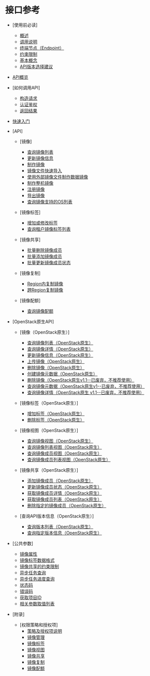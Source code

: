 # 接口参考

-   [使用前必读]
    -   [概述](概述.md)
    -   [调用说明](调用说明.md)
    -   [终端节点（Endpoint）](终端节点（Endpoint）.md)
    -   [约束限制](约束限制.md)
    -   [基本概念](基本概念.md)
    -   [API版本选择建议](API版本选择建议.md)

-   [API概览](API概览.md)
-   [如何调用API]
    -   [构造请求](构造请求.md)
    -   [认证鉴权](认证鉴权.md)
    -   [返回结果](返回结果.md)

-   [快速入门](快速入门.md)
-   [API]
    -   [镜像]
        -   [查询镜像列表](查询镜像列表.md)
        -   [更新镜像信息](更新镜像信息.md)
        -   [制作镜像](制作镜像.md)
        -   [镜像文件快速导入](镜像文件快速导入.md)
        -   [使用外部镜像文件制作数据镜像](使用外部镜像文件制作数据镜像.md)
        -   [制作整机镜像](制作整机镜像.md)
        -   [注册镜像](注册镜像.md)
        -   [导出镜像](导出镜像.md)
        -   [查询镜像支持的OS列表](查询镜像支持的OS列表.md)

    -   [镜像标签]
        -   [增加或修改标签](增加或修改标签.md)
        -   [查询租户镜像标签列表](查询租户镜像标签列表.md)

    -   [镜像共享]
        -   [批量删除镜像成员](批量删除镜像成员.md)
        -   [批量添加镜像成员](批量添加镜像成员.md)
        -   [批量更新镜像成员状态](批量更新镜像成员状态.md)

    -   [镜像复制]
        -   [Region内复制镜像](Region内复制镜像.md)
        -   [跨Region复制镜像](跨Region复制镜像.md)

    -   [镜像配额]
        -   [查询镜像配额](查询镜像配额.md)


-   [OpenStack原生API]
    -   [镜像（OpenStack原生）]
        -   [查询镜像列表（OpenStack原生）](查询镜像列表（OpenStack原生）.md)
        -   [查询镜像详情（OpenStack原生）](查询镜像详情（OpenStack原生）.md)
        -   [更新镜像信息（OpenStack原生）](更新镜像信息（OpenStack原生）.md)
        -   [上传镜像（OpenStack原生）](上传镜像（OpenStack原生）.md)
        -   [删除镜像（OpenStack原生）](删除镜像（OpenStack原生）.md)
        -   [创建镜像元数据（OpenStack原生）](创建镜像元数据（OpenStack原生）.md)
        -   [删除镜像（OpenStack原生v1.1--已废弃，不推荐使用）](删除镜像（OpenStack原生v1-1--已废弃-不推荐使用）.md)
        -   [查询镜像元数据（OpenStack原生v1--已废弃，不推荐使用）](查询镜像元数据（OpenStack原生v1--已废弃-不推荐使用）.md)
        -   [查询镜像详情（OpenStack原生 v1.1--已废弃，不推荐使用）](查询镜像详情（OpenStack原生-v1-1--已废弃-不推荐使用）.md)

    -   [镜像标签（OpenStack原生）]
        -   [增加标签（OpenStack原生）](增加标签（OpenStack原生）.md)
        -   [删除标签（OpenStack原生）](删除标签（OpenStack原生）.md)

    -   [镜像视图（OpenStack原生）]
        -   [查询镜像视图（OpenStack原生）](查询镜像视图（OpenStack原生）.md)
        -   [查询镜像列表视图（OpenStack原生）](查询镜像列表视图（OpenStack原生）.md)
        -   [查询镜像成员视图（OpenStack原生）](查询镜像成员视图（OpenStack原生）.md)
        -   [查询镜像成员列表视图（OpenStack原生）](查询镜像成员列表视图（OpenStack原生）.md)

    -   [镜像共享（OpenStack原生）]
        -   [添加镜像成员（OpenStack原生）](添加镜像成员（OpenStack原生）.md)
        -   [更新镜像成员状态（OpenStack原生）](更新镜像成员状态（OpenStack原生）.md)
        -   [获取镜像成员详情（OpenStack原生）](获取镜像成员详情（OpenStack原生）.md)
        -   [获取镜像成员列表（OpenStack原生）](获取镜像成员列表（OpenStack原生）.md)
        -   [删除指定的镜像成员（OpenStack原生）](删除指定的镜像成员（OpenStack原生）.md)

    -   [查询API版本信息（OpenStack原生）]
        -   [查询版本列表（OpenStack原生）](查询版本列表（OpenStack原生）.md)
        -   [查询指定版本信息（OpenStack原生）](查询指定版本信息（OpenStack原生）.md)


-   [公共参数]
    -   [镜像属性](镜像属性.md)
    -   [镜像标签数据格式](镜像标签数据格式.md)
    -   [镜像共享的约束限制](镜像共享的约束限制.md)
    -   [异步任务查询](异步任务查询.md)
    -   [异步任务进度查询](异步任务进度查询.md)
    -   [状态码](状态码.md)
    -   [错误码](错误码.md)
    -   [获取项目ID](获取项目ID.md)
    -   [相关参数取值列表](相关参数取值列表.md)

-   [附录]
    -   [权限策略和授权项]
        -   [策略及授权项说明](策略及授权项说明.md)
        -   [镜像管理](镜像管理.md)
        -   [镜像标签](镜像标签-0.md)
        -   [镜像视图](镜像视图.md)
        -   [镜像共享](镜像共享-1.md)
        -   [镜像复制](镜像复制-2.md)
        -   [镜像配额](镜像配额-3.md)

